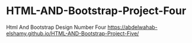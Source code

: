 # HTML-AND-Bootstrap-Project-Four
Html And Bootstrap Design Number Four
https://abdelwahab-elshamy.github.io/HTML-AND-Bootstrap-Project-Five/
